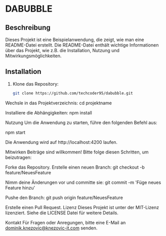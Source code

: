# DABUBBLE

## Beschreibung
Dieses Projekt ist eine Beispielanwendung, die zeigt, wie man eine README-Datei erstellt. Die README-Datei enthält wichtige Informationen über das Projekt, wie z.B. die Installation, Nutzung und Mitwirkungsmöglichkeiten.

## Installation
1. Klone das Repository:
   ```bash
   git clone https://github.com/techcoder95/dabubble.git

Wechsle in das Projektverzeichnis:
cd projektname

Installiere die Abhängigkeiten:
npm install

Nutzung
Um die Anwendung zu starten, führe den folgenden Befehl aus:

npm start

Die Anwendung wird auf http://localhost:4200 laufen.

Mitwirken
Beiträge sind willkommen! Bitte folge diesen Schritten, um beizutragen:

Forke das Repository.
Erstelle einen neuen Branch:
git checkout -b feature/NeuesFeature

Nimm deine Änderungen vor und committe sie:
git commit -m 'Füge neues Feature hinzu'

Pushe den Branch:
git push origin feature/NeuesFeature

Erstelle einen Pull Request.
Lizenz
Dieses Projekt ist unter der MIT-Lizenz lizenziert. Siehe die LICENSE Datei für weitere Details.

Kontakt
Für Fragen oder Anregungen, bitte eine E-Mail an dominik.knezovic@knezovic-it.com senden.

